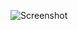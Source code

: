 ![Screenshot](https://raw.githubusercontent.com/Cryakl/Ultimate-RAT-Collection/refs/heads/main/Gh0stRat/Mmly/Screenshot.png)
